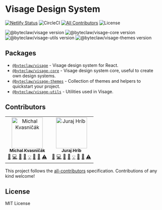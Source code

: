 # Visage Design System

[![Netlify Status](https://api.netlify.com/api/v1/badges/e92478c1-d128-46d8-991a-ea4a088b1f9b/deploy-status)](https://app.netlify.com/sites/visage-design-system/deploys)
![CircleCI](https://img.shields.io/circleci/project/github/Byteclaw/visage/master.svg?style=flat-square)
[![All Contributors](https://img.shields.io/badge/all_contributors-2-orange.svg?style=flat-square)](#contributors)
![License](https://img.shields.io/badge/license-MIT-blue.svg)

![@byteclaw/visage version](https://img.shields.io/npm/v/@byteclaw/visage.svg?style=flat-square&label=@byteclaw/visage)
![@byteclaw/visage-core version](https://img.shields.io/npm/v/@byteclaw/visage-core.svg?style=flat-square&label=@byteclaw/visage-core)
![@byteclaw/visage-utils version](https://img.shields.io/npm/v/@byteclaw/visage-utils.svg?style=flat-square&label=@byteclaw/visage-utils)
![@byteclaw/visage-themes version](https://img.shields.io/npm/v/@byteclaw/visage-themes.svg?style=flat-square&label=@byteclaw/visage-themes)

## Packages

- [`@byteclaw/visage`](./src/visage) - Visage design system for React.
- [`@byteclaw/visage-core`](./src/visage-core) - Visage design system core, useful to create own design systems.
- [`@byteclaw/visage-themes`](./src/visage-themes) - Collection of themes and helpers to quickstart your project.
- [`@byteclaw/visage-utils`](./src/visage-utils) - Utilities used in Visage.

## Contributors

<!-- ALL-CONTRIBUTORS-LIST:START - Do not remove or modify this section -->
<!-- prettier-ignore -->
<table><tr><td align="center"><a href="https://github.com/michalkvasnicak"><img src="https://avatars1.githubusercontent.com/u/174716?v=4" width="100px;" alt="Michal Kvasničák"/><br /><sub><b>Michal Kvasničák</b></sub></a><br /><a href="#question-michalkvasnicak" title="Answering Questions">💬</a> <a href="https://github.com/byteclaw/@byteclaw/visage/commits?author=michalkvasnicak" title="Code">💻</a> <a href="#design-michalkvasnicak" title="Design">🎨</a> <a href="https://github.com/byteclaw/@byteclaw/visage/commits?author=michalkvasnicak" title="Documentation">📖</a> <a href="#example-michalkvasnicak" title="Examples">💡</a> <a href="#ideas-michalkvasnicak" title="Ideas, Planning, & Feedback">🤔</a> <a href="#review-michalkvasnicak" title="Reviewed Pull Requests">👀</a> <a href="https://github.com/byteclaw/@byteclaw/visage/commits?author=michalkvasnicak" title="Tests">⚠️</a></td><td align="center"><a href="https://github.com/jurajhrib"><img src="https://avatars1.githubusercontent.com/u/373788?v=4" width="100px;" alt="Juraj Hríb"/><br /><sub><b>Juraj Hríb</b></sub></a><br /><a href="#question-jurajhrib" title="Answering Questions">💬</a> <a href="https://github.com/byteclaw/@byteclaw/visage/commits?author=jurajhrib" title="Code">💻</a> <a href="#design-jurajhrib" title="Design">🎨</a> <a href="https://github.com/byteclaw/@byteclaw/visage/commits?author=jurajhrib" title="Documentation">📖</a> <a href="#example-jurajhrib" title="Examples">💡</a> <a href="#ideas-jurajhrib" title="Ideas, Planning, & Feedback">🤔</a> <a href="#review-jurajhrib" title="Reviewed Pull Requests">👀</a> <a href="https://github.com/byteclaw/@byteclaw/visage/commits?author=jurajhrib" title="Tests">⚠️</a></td></tr></table>

<!-- ALL-CONTRIBUTORS-LIST:END -->

This project follows the [all-contributors](https://github.com/kentcdodds/all-contributors) specification. Contributions of any kind welcome!

## License

MIT License
